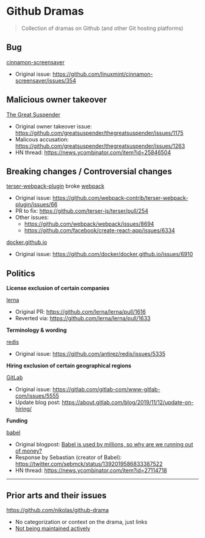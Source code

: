 # Github Dramas

> Collection of dramas on Github (and other Git hosting platforms)

## Bug
[cinnamon-screensaver](https://github.com/linuxmint/cinnamon-screensaver)
* Original issue: https://github.com/linuxmint/cinnamon-screensaver/issues/354

## Malicious owner takeover
[The Great Suspender](https://github.com/greatsuspender/thegreatsuspender)
* Original owner takeover issue: https://github.com/greatsuspender/thegreatsuspender/issues/1175
* Malicous accusation: https://github.com/greatsuspender/thegreatsuspender/issues/1263
* HN thread: https://news.ycombinator.com/item?id=25846504

## Breaking changes / Controversial changes
[terser-webpack-plugin](https://github.com/webpack-contrib/terser-webpack-plugin) broke [webpack](https://github.com/webpack/webpack)
* Original issue: https://github.com/webpack-contrib/terser-webpack-plugin/issues/66
* PR to fix: https://github.com/terser-js/terser/pull/254
* Other issues:
  * https://github.com/webpack/webpack/issues/8694
  * https://github.com/facebook/create-react-app/issues/6334

[docker.github.io](https://github.com/docker/docker.github.io)
* Original issue: https://github.com/docker/docker.github.io/issues/6910

## Politics

**License exclusion of certain companies**

[lerna](https://github.com/lerna/lerna)
* Original PR: https://github.com/lerna/lerna/pull/1616
* Reverted via: https://github.com/lerna/lerna/pull/1633

**Terminology & wording**

[redis](https://github.com/antirez/redis)
* Original issue: https://github.com/antirez/redis/issues/5335

**Hiring exclusion of certain geographical regions**

[GitLab](https://gitlab.com/gitlab-com/www-gitlab-com)
* Original issue: https://gitlab.com/gitlab-com/www-gitlab-com/issues/5555
* Update blog post: https://about.gitlab.com/blog/2019/11/12/update-on-hiring/

**Funding**

[babel](https://github.com/babel/babel)
* Original blogpost: [Babel is used by millions, so why are we running out of money?](https://babeljs.io/blog/2021/05/10/funding-update.html)
* Response by Sebastian (creator of Babel): https://twitter.com/sebmck/status/1392019586833387522
* HN thread: https://news.ycombinator.com/item?id=27114718

---

## Prior arts and their issues

https://github.com/nikolas/github-drama
* No categorization or context on the drama, just links
* [Not being maintained actively](https://github.com/nikolas/github-drama/pulls)
